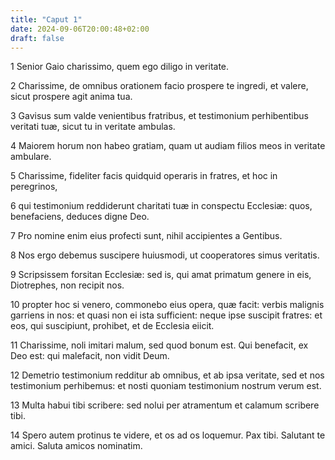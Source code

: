```yaml
---
title: "Caput 1"
date: 2024-09-06T20:00:48+02:00
draft: false
---
```



1 Senior Gaio charissimo, quem ego diligo in veritate.

2 Charissime, de omnibus orationem facio prospere te ingredi, et valere, sicut prospere agit anima tua.

3 Gavisus sum valde venientibus fratribus, et testimonium perhibentibus veritati tuæ, sicut tu in veritate ambulas.

4 Maiorem horum non habeo gratiam, quam ut audiam filios meos in veritate ambulare.

5 Charissime, fideliter facis quidquid operaris in fratres, et hoc in peregrinos,

6 qui testimonium reddiderunt charitati tuæ in conspectu Ecclesiæ: quos, benefaciens, deduces digne Deo.

7 Pro nomine enim eius profecti sunt, nihil accipientes a Gentibus.

8 Nos ergo debemus suscipere huiusmodi, ut cooperatores simus veritatis.

9 Scripsissem forsitan Ecclesiæ: sed is, qui amat primatum genere in eis, Diotrephes, non recipit nos.

10 propter hoc si venero, commonebo eius opera, quæ facit: verbis malignis garriens in nos: et quasi non ei ista sufficient: neque ipse suscipit fratres: et eos, qui suscipiunt, prohibet, et de Ecclesia eiicit.

11 Charissime, noli imitari malum, sed quod bonum est. Qui benefacit, ex Deo est: qui malefacit, non vidit Deum.

12 Demetrio testimonium redditur ab omnibus, et ab ipsa veritate, sed et nos testimonium perhibemus: et nosti quoniam testimonium nostrum verum est.

13 Multa habui tibi scribere: sed nolui per atramentum et calamum scribere tibi.

14 Spero autem protinus te videre, et os ad os loquemur. Pax tibi. Salutant te amici. Saluta amicos nominatim.

